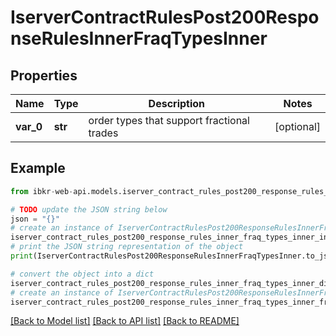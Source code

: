 # IserverContractRulesPost200ResponseRulesInnerFraqTypesInner


## Properties

Name | Type | Description | Notes
------------ | ------------- | ------------- | -------------
**var_0** | **str** | order types that support fractional trades | [optional] 

## Example

```python
from ibkr-web-api.models.iserver_contract_rules_post200_response_rules_inner_fraq_types_inner import IserverContractRulesPost200ResponseRulesInnerFraqTypesInner

# TODO update the JSON string below
json = "{}"
# create an instance of IserverContractRulesPost200ResponseRulesInnerFraqTypesInner from a JSON string
iserver_contract_rules_post200_response_rules_inner_fraq_types_inner_instance = IserverContractRulesPost200ResponseRulesInnerFraqTypesInner.from_json(json)
# print the JSON string representation of the object
print(IserverContractRulesPost200ResponseRulesInnerFraqTypesInner.to_json())

# convert the object into a dict
iserver_contract_rules_post200_response_rules_inner_fraq_types_inner_dict = iserver_contract_rules_post200_response_rules_inner_fraq_types_inner_instance.to_dict()
# create an instance of IserverContractRulesPost200ResponseRulesInnerFraqTypesInner from a dict
iserver_contract_rules_post200_response_rules_inner_fraq_types_inner_from_dict = IserverContractRulesPost200ResponseRulesInnerFraqTypesInner.from_dict(iserver_contract_rules_post200_response_rules_inner_fraq_types_inner_dict)
```
[[Back to Model list]](../README.md#documentation-for-models) [[Back to API list]](../README.md#documentation-for-api-endpoints) [[Back to README]](../README.md)


